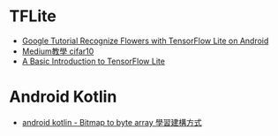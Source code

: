 # TFLite

- [Google Tutorial Recognize Flowers with TensorFlow Lite on Android](https://codelabs.developers.google.com/codelabs/recognize-flowers-with-tensorflow-on-android-beta?hl=en&continue=https%3A%2F%2Fcodelabs.developers.google.com%2F#0)
- [Medium教學 cifar10](https://heartbeat.fritz.ai/image-classification-on-android-with-tensorflow-lite-and-camerax-4f72e8fdca79)
- [A Basic Introduction to TensorFlow Lite](https://towardsdatascience.com/a-basic-introduction-to-tensorflow-lite-59e480c57292)


# Android Kotlin
- [android kotlin - Bitmap to byte array 學習建構方式](https://android--code.blogspot.com/2020/06/android-kotlin-bitmap-to-byte-array.html)